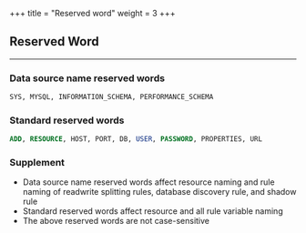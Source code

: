 +++
title = "Reserved word"
weight = 3
+++

## Reserved Word

---

### Data source name reserved words

```sql
SYS, MYSQL, INFORMATION_SCHEMA, PERFORMANCE_SCHEMA
```

### Standard reserved words

```sql
ADD, RESOURCE, HOST, PORT, DB, USER, PASSWORD, PROPERTIES, URL
```

### Supplement

- Data source name reserved words affect resource naming and rule naming of readwrite splitting rules, database discovery rule, and shadow rule
- Standard reserved words affect resource and all rule variable naming
- The above reserved words are not case-sensitive